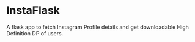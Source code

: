 # InstaFlask
A flask app to fetch Instagram Profile details and get downloadable High Definition DP of users.
